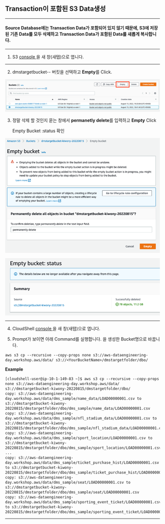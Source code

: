## Transaction이 포함된 S3 Data생성

---

#### Source Database에는 Transaction Data가 포함되어 있지 않기 때문에, S3에 저장된 기존 Data를 모두 삭제하고  Transaction Data가 포함된 Data를 새롭게 복사합니다.



---

1. S3 [console ](https://s3.console.aws.amazon.com/s3/home?region=us-east-1#) 을 새 창(새탭)으로 엽니다.

---

2. dmstargetbucket-<INITIAL>-<RANDOM-NUMBER> 버킷을 선택하고 **Empty**를 Click.



![image-20220815215357592](images/image-20220815215357592.png)

3. 정말 삭제 할 것인지 묻는 창에서 **permanetly delete**를 입력하고 **Empty** Click

   Empty Bucket :status 확인

![image-20220815215514365](images/image-20220815215514365.png)

![image-20220815215531838](images/image-20220815215531838.png)

---

4. CloudShell  [console ](https://us-east-1.console.aws.amazon.com/cloudshell/home?region=us-east-1#) 을 새 창(새탭)으로 엽니다.

5. Prompt가 보이면 아래 Command를 실행합니다. <YourBucketName> 을 생성한 Bucket명으로 바꿉니다.

```
aws s3 cp --recursive --copy-props none s3://aws-dataengineering-day.workshop.aws/data/ s3://<YourBucketName>/dmstargetfolder/dbo/

```

**Example**

```
[cloudshell-user@ip-10-1-149-83 ~]$ aws s3 cp --recursive --copy-props none s3://aws-dataengineering-day.workshop.aws/data/ s3://dmstargetbucket-kiwony-20220815/dmstargetfolder/dbo/
copy: s3://aws-dataengineering-day.workshop.aws/data/dms_sample/name_data/LOAD00000001.csv to s3://dmstargetbucket-kiwony-20220815/dmstargetfolder/dbo/dms_sample/name_data/LOAD00000001.csv
copy: s3://aws-dataengineering-day.workshop.aws/data/dms_sample/nfl_stadium_data/LOAD00000001.csv to s3://dmstargetbucket-kiwony-20220815/dmstargetfolder/dbo/dms_sample/nfl_stadium_data/LOAD00000001.csv
copy: s3://aws-dataengineering-day.workshop.aws/data/dms_sample/sport_location/LOAD00000001.csv to s3://dmstargetbucket-kiwony-20220815/dmstargetfolder/dbo/dms_sample/sport_location/LOAD00000001.csv
...
copy: s3://aws-dataengineering-day.workshop.aws/data/dms_sample/ticket_purchase_hist/LOAD00000001.csv to s3://dmstargetbucket-kiwony-20220815/dmstargetfolder/dbo/dms_sample/ticket_purchase_hist/LOAD00000001.csv
copy: s3://aws-dataengineering-day.workshop.aws/data/dms_sample/seat/LOAD00000001.csv to s3://dmstargetbucket-kiwony-20220815/dmstargetfolder/dbo/dms_sample/seat/LOAD00000001.csv
copy: s3://aws-dataengineering-day.workshop.aws/data/dms_sample/sporting_event_ticket/LOAD00000001.csv to s3://dmstargetbucket-kiwony-20220815/dmstargetfolder/dbo/dms_sample/sporting_event_ticket/LOAD00000001.csv
```

---

















